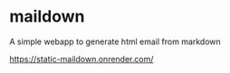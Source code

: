 # maildown
A simple webapp to generate html email from markdown

https://static-maildown.onrender.com/

